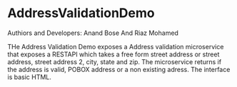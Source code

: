 # AddressValidationDemo
Authiors and Developers: Anand Bose And Riaz Mohamed 

THe Address Validation Demo exposes a Address validation microservice that exposes a RESTAPI which takes a free form 
street address or street address, street address 2, city, state and zip. The microservice returns if the address is valid, 
POBOX address or a non existing adress. The interface is basic HTML.
